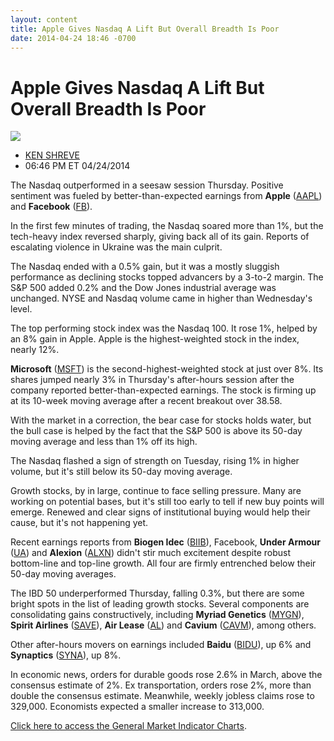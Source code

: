 ```yaml
---
layout: content
title: Apple Gives Nasdaq A Lift But Overall Breadth Is Poor
date: 2014-04-24 18:46 -0700
---
```



Apple Gives Nasdaq A Lift But Overall Breadth Is Poor
======================================================


![](https://www.investors.com/wp-content/uploads/ibd-migrated-images/MPv_140425_635339506746725376.png)

* [KEN SHREVE](https://www.investors.com/author/shrevek/ "Posts by KEN SHREVE")
* 06:46 PM ET 04/24/2014




The Nasdaq outperformed in a seesaw session Thursday. Positive sentiment was fueled by better-than-expected earnings from **Apple** ([AAPL](https://research.investors.com/quote.aspx?symbol=AAPL)) and **Facebook** ([FB](https://research.investors.com/quote.aspx?symbol=FB)).


In the first few minutes of trading, the Nasdaq soared more than 1%, but the tech-heavy index reversed sharply, giving back all of its gain. Reports of escalating violence in Ukraine was the main culprit.


The Nasdaq ended with a 0.5% gain, but it was a mostly sluggish performance as declining stocks topped advancers by a 3-to-2 margin. The S&P 500 added 0.2% and the Dow Jones industrial average was unchanged. NYSE and Nasdaq volume came in higher than Wednesday's level.


The top performing stock index was the Nasdaq 100. It rose 1%, helped by an 8% gain in Apple. Apple is the highest-weighted stock in the index, nearly 12%. 


**Microsoft** ([MSFT](https://research.investors.com/quote.aspx?symbol=MSFT)) is the second-highest-weighted stock at just over 8%. Its shares jumped nearly 3% in Thursday's after-hours session after the company reported better-than-expected earnings. The stock is firming up at its 10-week moving average after a recent breakout over 38.58.


With the market in a correction, the bear case for stocks holds water, but the bull case is helped by the fact that the S&P 500 is above its 50-day moving average and less than 1% off its high.


The Nasdaq flashed a sign of strength on Tuesday, rising 1% in higher volume, but it's still below its 50-day moving average.


Growth stocks, by in large, continue to face selling pressure. Many are working on potential bases, but it's still too early to tell if new buy points will emerge. Renewed and clear signs of institutional buying would help their cause, but it's not happening yet.


Recent earnings reports from **Biogen Idec** ([BIIB](https://research.investors.com/quote.aspx?symbol=BIIB)), Facebook, **Under Armour** ([UA](https://research.investors.com/quote.aspx?symbol=UA)) and **Alexion** ([ALXN](https://research.investors.com/quote.aspx?symbol=ALXN)) didn't stir much excitement despite robust bottom-line and top-line growth. All four are firmly entrenched below their 50-day moving averages.


The IBD 50 underperformed Thursday, falling 0.3%, but there are some bright spots in the list of leading growth stocks. Several components are consolidating gains constructively, including **Myriad Genetics** ([MYGN](https://research.investors.com/quote.aspx?symbol=MYGN)), **Spirit Airlines** ([SAVE](https://research.investors.com/quote.aspx?symbol=SAVE)), **Air Lease** ([AL](https://research.investors.com/quote.aspx?symbol=AL)) and **Cavium** ([CAVM](https://research.investors.com/quote.aspx?symbol=CAVM)), among others.


Other after-hours movers on earnings included **Baidu** ([BIDU](https://research.investors.com/quote.aspx?symbol=BIDU)), up 6% and **Synaptics** ([SYNA](https://research.investors.com/quote.aspx?symbol=SYNA)), up 8%.


In economic news, orders for durable goods rose 2.6% in March, above the consensus estimate of 2%. Ex transportation, orders rose 2%, more than double the consensus estimate. Meanwhile, weekly jobless claims rose to 329,000. Economists expected a smaller increase to 313,000.


[Click here to access the General Market Indicator Charts](https://www.investors.com/pdf/GMI_042514.pdf).




